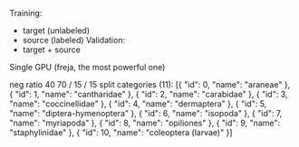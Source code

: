 Training:
- target (unlabeled)
- source (labeled)
Validation:
- target + source

Single GPU (freja, the most powerful one)


neg ratio 40
70 / 15 / 15 split
categories (11):
[{
            "id": 0,
            "name": "araneae"
        },
        {
            "id": 1,
            "name": "cantharidae"
        },
        {
            "id": 2,
            "name": "carabidae"
        },
        {
            "id": 3,
            "name": "coccinellidae"
        },
        {
            "id": 4,
            "name": "dermaptera"
        },
        {
            "id": 5,
            "name": "diptera-hymenoptera"
        },
        {
            "id": 6,
            "name": "isopoda"
        },
        {
            "id": 7,
            "name": "myriapoda"
        },
        {
            "id": 8,
            "name": "opiliones"
        },
        {
            "id": 9,
            "name": "staphylinidae"
        },
        {
            "id": 10,
            "name": "coleoptera (larvae)"
        }]